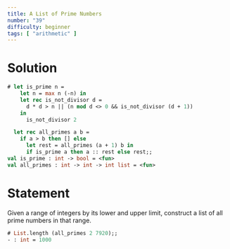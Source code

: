 ```yaml
---
title: A List of Prime Numbers
number: "39"
difficulty: beginner
tags: [ "arithmetic" ]
---
```


# Solution

```ocaml
# let is_prime n =
    let n = max n (-n) in
    let rec is_not_divisor d =
      d * d > n || (n mod d <> 0 && is_not_divisor (d + 1))
    in
      is_not_divisor 2

  let rec all_primes a b =
    if a > b then [] else
      let rest = all_primes (a + 1) b in
      if is_prime a then a :: rest else rest;;
val is_prime : int -> bool = <fun>
val all_primes : int -> int -> int list = <fun>
```

# Statement

Given a range of integers by its lower and upper limit, construct a list
of all prime numbers in that range.

```ocaml
# List.length (all_primes 2 7920);;
- : int = 1000
```
